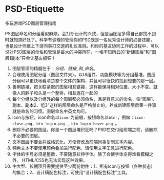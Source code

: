 PSD-Etiquette
=============

多玩游戏PSD图层管理指南

PS图层命名和分组看似麻烦，会打断设计的兴致，但是当图层多得自己都找不到时就知道好处了。科学有调理的管理你的PSD既是一名优秀设计师的必备技能，也是设计师跟上下游同事打交道的礼仪准则。和你的基友协同工作的过程中，可以说对PSD图层的命名和管理是最大的冲突所在，一堆不知所云的“新建图层”和“图层1副本”只会让基友抓狂！

1. 图层管理的精髓在于：_分组_、_链接_和_命名_。
2. 合理使用图层分组（图层文件夹）。以UI组件、功能模块等为分组基准，图层分组可以更快地看清楚整个文件的架构，并且可以很快的找到想要的那一层。
3. 善用链接，把关联紧密的图层相互链接，这样能保持相对位置、大小不变。就像人的脖子和头是一个整体，相互连在一起的
4. 每个分组以及分组外的每个图层都必须命名，且是有意义的命名，像“图层1、副本、副本2、组3”这样的图层命名是严格禁止的，养成新建图层后第一件事就是命名的习惯。图层命名中英文均可。
5. icon与按钮。icon命名以`icon-`为前缀，按钮命名以`btn-`，例如：`icon-close.png, btn-login.png , btn-login-hover.png `。
6. 删除不必要的图层。你是一个图层堆积狂吗？PSD在交付给前端之前，请删除不必要的图层。
7. 文本图层不要合并或格式化，方便修改及前端同事复制文本内容。
8. 纯色文本不要使用颜色叠加进行配色，请使用文字工具进行配色。
9. 字体的字号必须是整数，不要随意拉伸字体。除了会使字体变得难看模糊之外， HTML/CSS也无法实现这种效果。
10. 中大型、长期项目需要提供至少两份附件：1、所有icon与按钮（各种状态）的集合；2、设计稿配色标注，可使用“设计稿配色标注”工具。
